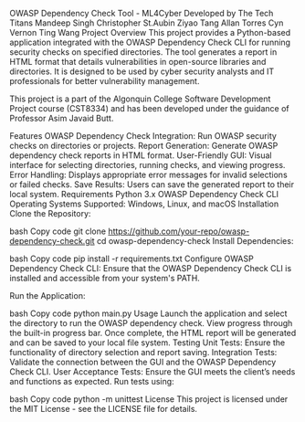 OWASP Dependency Check Tool - ML4Cyber
Developed by The Tech Titans
Mandeep Singh
Christopher St.Aubin
Ziyao Tang
Allan Torres
Cyn Vernon
Ting Wang
Project Overview
This project provides a Python-based application integrated with the OWASP Dependency Check CLI for running security checks on specified directories. The tool generates a report in HTML format that details vulnerabilities in open-source libraries and directories. It is designed to be used by cyber security analysts and IT professionals for better vulnerability management.

This project is a part of the Algonquin College Software Development Project course (CST8334) and has been developed under the guidance of Professor Asim Javaid Butt.

Features
OWASP Dependency Check Integration: Run OWASP security checks on directories or projects.
Report Generation: Generate OWASP dependency check reports in HTML format.
User-Friendly GUI: Visual interface for selecting directories, running checks, and viewing progress.
Error Handling: Displays appropriate error messages for invalid selections or failed checks.
Save Results: Users can save the generated report to their local system.
Requirements
Python 3.x
OWASP Dependency Check CLI
Operating Systems Supported: Windows, Linux, and macOS
Installation
Clone the Repository:

bash
Copy code
git clone https://github.com/your-repo/owasp-dependency-check.git
cd owasp-dependency-check
Install Dependencies:

bash
Copy code
pip install -r requirements.txt
Configure OWASP Dependency Check CLI:
Ensure that the OWASP Dependency Check CLI is installed and accessible from your system's PATH.

Run the Application:

bash
Copy code
python main.py
Usage
Launch the application and select the directory to run the OWASP dependency check.
View progress through the built-in progress bar.
Once complete, the HTML report will be generated and can be saved to your local file system.
Testing
Unit Tests: Ensure the functionality of directory selection and report saving.
Integration Tests: Validate the connection between the GUI and the OWASP Dependency Check CLI.
User Acceptance Tests: Ensure the GUI meets the client’s needs and functions as expected.
Run tests using:

bash
Copy code
python -m unittest
License
This project is licensed under the MIT License - see the LICENSE file for details.
